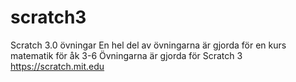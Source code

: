 # scratch3
Scratch 3.0 övningar
En hel del av övningarna är gjorda för en kurs matematik för åk 3-6 
Övningarna är gjorda för Scratch 3 https://scratch.mit.edu
